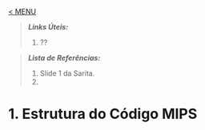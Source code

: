 
[< MENU](https://github.com/felipemnds/computer-science-notebook/blob/master/README.md)
>  ***Links Úteis:***
> 1. ??

>  ***Lista de Referências:***
> 1. Slide 1 da Sarita.
> 2. 

# 1. Estrutura do Código MIPS
<!--stackedit_data:
eyJoaXN0b3J5IjpbMTQ0MzQ0NjA5MF19
-->